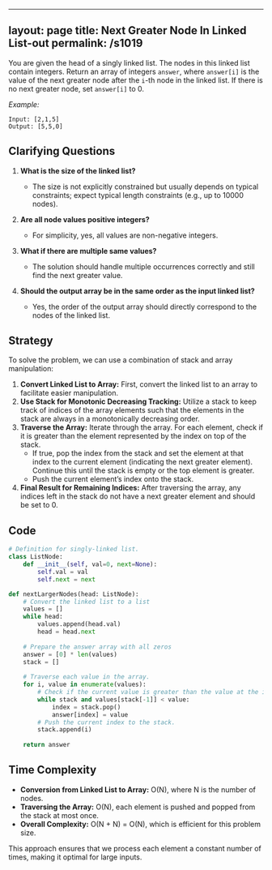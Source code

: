 
---
layout: page
title:  Next Greater Node In Linked List-out
permalink: /s1019
---
You are given the head of a singly linked list. The nodes in this linked list contain integers. Return an array of integers `answer`, where `answer[i]` is the value of the next greater node after the `i`-th node in the linked list. If there is no next greater node, set `answer[i]` to 0.

*Example:*
```
Input: [2,1,5]
Output: [5,5,0]
```

## Clarifying Questions
1. **What is the size of the linked list?**
   - The size is not explicitly constrained but usually depends on typical constraints; expect typical length constraints (e.g., up to 10000 nodes).

2. **Are all node values positive integers?**
   - For simplicity, yes, all values are non-negative integers.

3. **What if there are multiple same values?**
   - The solution should handle multiple occurrences correctly and still find the next greater value.

4. **Should the output array be in the same order as the input linked list?**
   - Yes, the order of the output array should directly correspond to the nodes of the linked list.

## Strategy
To solve the problem, we can use a combination of stack and array manipulation:
1. **Convert Linked List to Array:** First, convert the linked list to an array to facilitate easier manipulation.
2. **Use Stack for Monotonic Decreasing Tracking:** Utilize a stack to keep track of indices of the array elements such that the elements in the stack are always in a monotonically decreasing order.
3. **Traverse the Array:** Iterate through the array. For each element, check if it is greater than the element represented by the index on top of the stack.
    - If true, pop the index from the stack and set the element at that index to the current element (indicating the next greater element). Continue this until the stack is empty or the top element is greater.
    - Push the current element’s index onto the stack.
4. **Final Result for Remaining Indices:** After traversing the array, any indices left in the stack do not have a next greater element and should be set to 0.

## Code

```python
# Definition for singly-linked list.
class ListNode:
    def __init__(self, val=0, next=None):
        self.val = val
        self.next = next

def nextLargerNodes(head: ListNode):
    # Convert the linked list to a list
    values = []
    while head:
        values.append(head.val)
        head = head.next
    
    # Prepare the answer array with all zeros
    answer = [0] * len(values)
    stack = []
    
    # Traverse each value in the array.
    for i, value in enumerate(values):
        # Check if the current value is greater than the value at the index of the top of the stack.
        while stack and values[stack[-1]] < value:
            index = stack.pop()
            answer[index] = value
        # Push the current index to the stack.
        stack.append(i)
    
    return answer
```

## Time Complexity
- **Conversion from Linked List to Array:** O(N), where N is the number of nodes.
- **Traversing the Array:** O(N), each element is pushed and popped from the stack at most once.
- **Overall Complexity:** O(N + N) = O(N), which is efficient for this problem size.

This approach ensures that we process each element a constant number of times, making it optimal for large inputs.